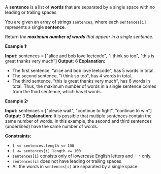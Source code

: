 
A  **sentence**  is a list of  **words**  that are separated by a single space with no leading or trailing spaces.

You are given an array of strings  `sentences`, where each  `sentences[i]`  represents a single  **sentence**.

Return  _the  **maximum number of words**  that appear in a single sentence_.

**Example 1:**

**Input:** sentences = ["alice and bob love leetcode", "i think so too", "this is great thanks very much"]
**Output:** 6
**Explanation:** 
- The first sentence, "alice and bob love leetcode", has 5 words in total.
- The second sentence, "i think so too", has 4 words in total.
- The third sentence, "this is great thanks very much", has 6 words in total.
Thus, the maximum number of words in a single sentence comes from the third sentence, which has 6 words.

**Example 2:**

**Input:** sentences = ["please wait", "continue to fight", "continue to win"]
**Output:** 3
**Explanation:** It is possible that multiple sentences contain the same number of words. 
In this example, the second and third sentences (underlined) have the same number of words.

**Constraints:**

-   `1 <= sentences.length <= 100`
-   `1 <= sentences[i].length <= 100`
-   `sentences[i]`  consists only of lowercase English letters and  `' '`  only.
-   `sentences[i]`  does not have leading or trailing spaces.
-   All the words in  `sentences[i]`  are separated by a single space.